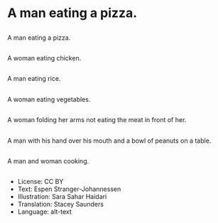 # A man eating a pizza.

##
A man eating a pizza.

##
A woman eating chicken.

##
A man eating rice.

##
A woman eating vegetables.

##
A woman folding her arms not eating the meat in front of her.

##
A man with his hand over his mouth and a bowl of peanuts on a table.

##
A man and woman cooking.

##
* License: CC BY
* Text: Espen Stranger-Johannessen
* Illustration: Sara Sahar Haidari
* Translation: Stacey Saunders
* Language: alt-text
